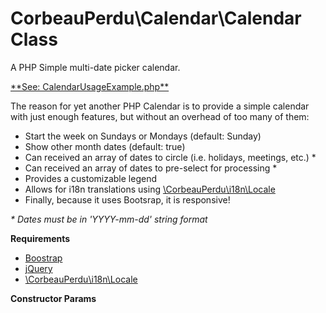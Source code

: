 # CorbeauPerdu\Calendar\Calendar Class
<p>A PHP Simple multi-date picker calendar.</p>

<p><a href="https://github.com/ravenlost/PHP_Calendar/blob/master/UsageExamples/CalendarUsageExample.php">**See: CalendarUsageExample.php**</a></p>

<p>The reason for yet another PHP Calendar is to provide a simple calendar with just enough features, but without an overhead of too many of them:</p>

<ul>
	<li>Start the week on Sundays or Mondays (default: Sunday)</li>
	<li>Show other month dates (default: true)</li>
	<li>Can received an array of dates to circle (i.e. holidays, meetings, etc.) *</li>
	<li>Can received an array of dates to pre-select for processing *</li>
	<li>Provides a customizable legend</li>
	<li>Allows for i18n translations using <a href="https://github.com/ravenlost/PHP_Locale">\CorbeauPerdu\i18n\Locale</a></li>
	<li>Finally, because it uses Bootsrap, it is responsive!</li>
</ul>

 *\* Dates must be in 'YYYY-mm-dd' string format*

**Requirements**
<ul>
	<li><a href="https://getbootstrap.com/">Boostrap</a></li>
	<li><a href="https://jquery.com/">jQuery</a></li>
	<li><a href="https://github.com/ravenlost/PHP_Locale">\CorbeauPerdu\i18n\Locale</a></li>
</ul>

**Constructor Params**
<pre>

</pre>

